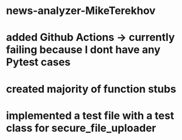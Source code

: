 # news-analyzer-MikeTerekhov
# added Github Actions -> currently failing because I dont have any Pytest cases
# created majority of function stubs
# implemented a test file with a test class for secure_file_uploader
